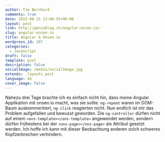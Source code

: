 ```yaml
---
author: Tim Bernhard
comments: true
date: 2015-08-15 13:00:55+00:00
layout: post
link: http://genieblog.ch/angular-onsen-io/
slug: angular-onsen-io
title: Angular & Onsen.io
wordpress_id: 207
categories:
  - JavaScript
draft: false
template: post
description: false
socialImage: /media/socialImage.jpg
extends: _layouts.post
language: de
cover_image: false
---
```


Nahezu drei Tage brachte ich es einfach nicht hin, dass meine Angular Applikation mit onsen.io macht, was sie sollte. `ng-repeat` waren im DOM-Baum auskommentiert, `ng-click` reagierten nicht. 
Nun endlich ist mir das Problem aufgefallen und bewusst geworden.
Die `ng-controller` dürfen nicht auf einem `<ons-template></ons-template>` angewendet werden, sondern dürfen frühestens bei der `<ons-page></ons-page>` als Attribut gesetzt werden.
Ich hoffe ich kann mit dieser Beobachtung anderen solch schweres Kopfzerbrechen verhindern.
